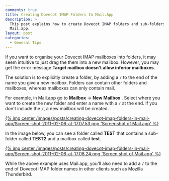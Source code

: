 ```yaml
---
comments: true
title: Creating Dovecot IMAP Folders In Mail.App
description: >
  This post explains how to create Dovecot IMAP folders and sub-folders in
  Mail.app.
layout: post
categories:
  - General Tips
---
```

If you want to organise your Dovecot IMAP mailboxes into folders, it may seem intuitive to
just drag the them into a new mailbox. However, you may get the error message **Target 
mailbox doesn't allow inferior mailboxes**.

The solution is to explicitly create a folder, by adding a `/` to the end of the name you 
give a new mailbox. Folders can contain other folders and mailboxes, whereas mailboxes 
can only contain mail.

For example, in Mail.app go to **Mailbox** -> **New Mailbox** . Select where you want to 
create the new folder and enter a name with a `/` at the end. If you don't include the 
`/`, a new mailbox will be created.

[{% img center /images/posts/creating-dovecot-imap-folders-in-mail-app/Screen-shot-2011-02-06-at-17.07.53.png 'Screenshot of Mail.app' %}][1]

In the image below, you can see a folder called **TEST** that contains a sub-folder 
called **TEST2** and a mailbox called **test**.  

[{% img center /images/posts/creating-dovecot-imap-folders-in-mail-app/Screen-shot-2011-02-06-at-17.08.24.png 'Screen shot of Mail.app' %}][2]

While the above example uses Mail.app, you'll also need to add a `/` to the end of 
Dovecot IMAP folder names in other clients such as Mozilla Thunderbird.

 [1]: /images/posts/creating-dovecot-imap-folders-in-mail-app/Screen-shot-2011-02-06-at-17.07.53.png
 [2]: /images/posts/creating-dovecot-imap-folders-in-mail-app/Screen-shot-2011-02-06-at-17.08.24.png
